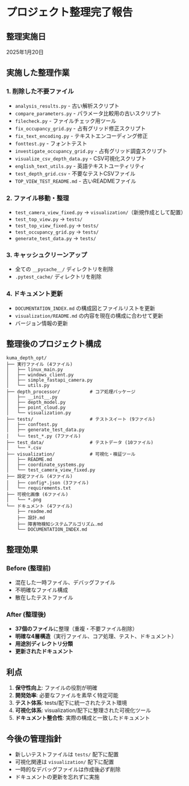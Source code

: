 # プロジェクト整理完了報告

## 整理実施日
2025年1月20日

## 実施した整理作業

### 1. 削除した不要ファイル
- `analysis_results.py` - 古い解析スクリプト
- `compare_parameters.py` - パラメータ比較用の古いスクリプト
- `filecheck.py` - ファイルチェック用ツール
- `fix_occupancy_grid.py` - 占有グリッド修正スクリプト
- `fix_text_encoding.py` - テキストエンコーディング修正
- `fonttest.py` - フォントテスト
- `investigate_occupancy_grid.py` - 占有グリッド調査スクリプト
- `visualize_csv_depth_data.py` - CSV可視化スクリプト
- `english_text_utils.py` - 英語テキストユーティリティ
- `test_depth_grid.csv` - 不要なテストCSVファイル
- `TOP_VIEW_TEST_README.md` - 古いREADMEファイル

### 2. ファイル移動・整理
- `test_camera_view_fixed.py` → `visualization/`（新規作成として配置）
- `test_top_view.py` → `tests/`
- `test_top_view_fixed.py` → `tests/`
- `test_occupancy_grid.py` → `tests/`
- `generate_test_data.py` → `tests/`

### 3. キャッシュクリーンアップ
- 全ての `__pycache__/` ディレクトリを削除
- `.pytest_cache/` ディレクトリを削除

### 4. ドキュメント更新
- `DOCUMENTATION_INDEX.md` の構成図とファイルリストを更新
- `visualization/README.md` の内容を現在の構成に合わせて更新
- バージョン情報の更新

## 整理後のプロジェクト構成

```
kuma_depth_opt/
├── 実行ファイル (4ファイル)
│   ├── linux_main.py
│   ├── windows_client.py
│   ├── simple_fastapi_camera.py
│   └── utils.py
├── depth_processor/           # コア処理パッケージ
│   ├── __init__.py
│   ├── depth_model.py
│   ├── point_cloud.py
│   └── visualization.py
├── tests/                     # テストスイート (9ファイル)
│   ├── conftest.py
│   ├── generate_test_data.py
│   └── test_*.py (7ファイル)
├── test_data/                 # テストデータ (10ファイル)
│   └── *.csv
├── visualization/             # 可視化・検証ツール
│   ├── README.md
│   ├── coordinate_systems.py
│   └── test_camera_view_fixed.py
├── 設定ファイル (4ファイル)
│   ├── config*.json (3ファイル)
│   └── requirements.txt
├── 可視化画像 (6ファイル)
│   └── *.png
└── ドキュメント (4ファイル)
    ├── readme.md
    ├── 設計.md
    ├── 障害物検知システムアルゴリズム.md
    └── DOCUMENTATION_INDEX.md
```

## 整理効果

### Before (整理前)
- 混在した一時ファイル、デバッグファイル
- 不明確なファイル構成
- 散在したテストファイル

### After (整理後)
- **37個のファイル**に整理（重複・不要ファイル削除）
- **明確な4層構造**（実行ファイル、コア処理、テスト、ドキュメント）
- **用途別ディレクトリ分類**
- **更新されたドキュメント**

## 利点

1. **保守性向上**: ファイルの役割が明確
2. **開発効率**: 必要なファイルを素早く特定可能
3. **テスト体系**: tests/配下に統一されたテスト環境
4. **可視化体系**: visualization/配下に整理された可視化ツール
5. **ドキュメント整合性**: 実際の構成と一致したドキュメント

## 今後の管理指針

- 新しいテストファイルは `tests/` 配下に配置
- 可視化関連は `visualization/` 配下に配置
- 一時的なデバッグファイルは作成後必ず削除
- ドキュメントの更新を忘れずに実施
